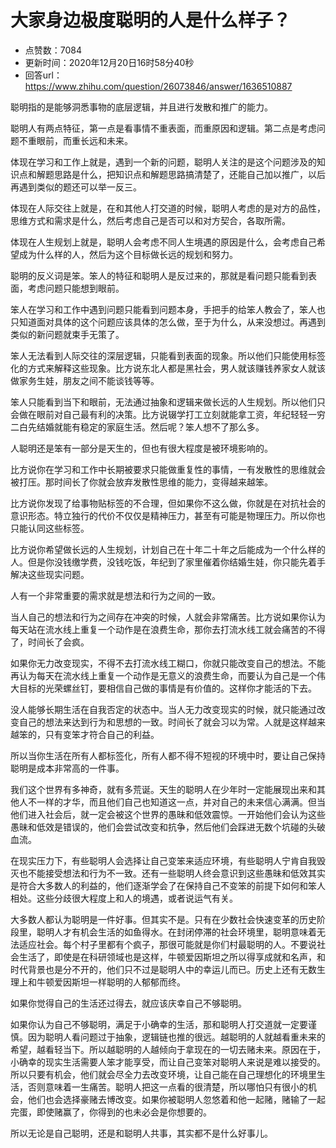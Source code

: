 # 大家身边极度聪明的人是什么样子？
- 点赞数：7084
- 更新时间：2020年12月20日16时58分40秒
- 回答url：https://www.zhihu.com/question/26073846/answer/1636510887
<body>
 <p data-pid="Ni5LL4rK">聪明指的是能够洞悉事物的底层逻辑，并且进行发散和推广的能力。</p>
 <p data-pid="p0CGfUjv">聪明人有两点特征，第一点是看事情不重表面，而重原因和逻辑。第二点是考虑问题不重眼前，而重长远和未来。</p>
 <p data-pid="ucECjGV4">体现在学习和工作上就是，遇到一个新的问题，聪明人关注的是这个问题涉及的知识点和解题思路是什么，把知识点和解题思路搞清楚了，还能自己加以推广，以后再遇到类似的题还可以举一反三。</p>
 <p data-pid="X4qnGsBl">体现在人际交往上就是，在和其他人打交道的时候，聪明人考虑的是对方的品性，思维方式和需求是什么，然后考虑自己是否可以和对方契合，各取所需。</p>
 <p data-pid="JiCo89pw">体现在人生规划上就是，聪明人会考虑不同人生境遇的原因是什么，会考虑自己希望成为什么样的人，然后为这个目标做长远的规划和努力。</p>
 <p data-pid="Hr8iWUyQ">聪明的反义词是笨。笨人的特征和聪明人是反过来的，那就是看问题只能看到表面，考虑问题只能想到眼前。</p>
 <p data-pid="8zgBpOvT">笨人在学习和工作中遇到问题只能看到问题本身，手把手的给笨人教会了，笨人也只知道面对具体的这个问题应该具体的怎么做，至于为什么，从来没想过。再遇到类似的新问题就束手无策了。</p>
 <p data-pid="L9k97Z0l">笨人无法看到人际交往的深层逻辑，只能看到表面的现象。所以他们只能使用标签化的方式来解释这些现象。比方说东北人都是黑社会，男人就该赚钱养家女人就该做家务生娃，朋友之间不能谈钱等等。</p>
 <p data-pid="SQ3rdWPr">笨人只能看到当下和眼前，无法通过抽象和逻辑来做长远的人生规划。所以他们只会做在眼前对自己最有利的决策。比方说辍学打工立刻就能拿工资，年纪轻轻一穷二白先结婚就能有稳定的家庭生活。然后呢？笨人想不了那么多。</p>
 <p data-pid="9isC9cOh">人聪明还是笨有一部分是天生的，但也有很大程度是被环境影响的。</p>
 <p data-pid="tkd-TM59">比方说你在学习和工作中长期被要求只能做重复性的事情，一有发散性的思维就会被打压。那时间长了你就会放弃发散性思维的能力，变得越来越笨。</p>
 <p data-pid="K7FeQb2E">比方说你发现了给事物贴标签的不合理，但如果你不这么做，你就是在对抗社会的意识形态。特立独行的代价不仅仅是精神压力，甚至有可能是物理压力。所以你也只能认同这些标签。</p>
 <p data-pid="VM397iwb">比方说你希望做长远的人生规划，计划自己在十年二十年之后能成为一个什么样的人。但是你没钱缴学费，没钱吃饭，年纪到了家里催着你结婚生娃，你只能先着手解决这些现实问题。</p>
 <p data-pid="ToqiGUEk">人有一个非常重要的需求就是想法和行为之间的一致。</p>
 <p data-pid="BC9iF6rq">当人自己的想法和行为之间存在冲突的时候，人就会非常痛苦。比方说如果你认为每天站在流水线上重复一个动作是在浪费生命，那你去打流水线工就会痛苦的不得了，时间长了会疯。</p>
 <p data-pid="nAJzn4ya">如果你无力改变现实，不得不去打流水线工糊口，你就只能改变自己的想法。不能再认为每天在流水线上重复一个动作是无意义的浪费生命，而要认为自己是一个伟大目标的光荣螺丝钉，要相信自己做的事情是有价值的。这样你才能活的下去。</p>
 <p data-pid="KhMgF5Zg">没人能够长期生活在自我否定的状态中。当人无力改变现实的时候，就只能通过改变自己的想法来达到行为和思想的一致。时间长了就会习以为常。人就是这样越来越笨的，只有变笨才符合自己的利益。</p>
 <p data-pid="NvSiI3UW">所以当你生活在所有人都标签化，所有人都不得不短视的环境中时，要让自己保持聪明是成本非常高的一件事。</p>
 <p data-pid="brb2tURo">我们这个世界有多神奇，就有多荒诞。天生的聪明人在少年时一定能展现出来和其他人不一样的才华，而且他们自己也知道这一点，并对自己的未来信心满满。但当他们进入社会后，就一定会被这个世界的愚昧和低效震惊。一开始他们会认为这些愚昧和低效是错误的，他们会尝试改变和抗争，然后他们会踩进无数个坑碰的头破血流。</p>
 <p data-pid="AlIsExSK">在现实压力下，有些聪明人会选择让自己变笨来适应环境，有些聪明人宁肯自我毁灭也不能接受想法和行为不一致。还有一些聪明人终会意识到这些愚昧和低效其实是符合大多数人的利益的，他们逐渐学会了在保持自己不变笨的前提下如何和笨人相处。这些分歧很大程度上和人的境遇，或者说运气有关。</p>
 <p data-pid="goRGRsJN">大多数人都认为聪明是一件好事。但其实不是。只有在少数社会快速变革的历史阶段里，聪明人才有机会生活的如鱼得水。在封闭停滞的社会环境里，聪明意味着无法适应社会。每个村子里都有个疯子，那很可能就是你们村最聪明的人。不要说社会生活了，即使是在科研领域也是这样，牛顿爱因斯坦之所以得享成就和名声，和时代背景也是分不开的，他们只不过是聪明人中的幸运儿而已。历史上还有无数生理上和牛顿爱因斯坦一样聪明的人郁郁而终。</p>
 <p data-pid="WUxAN9A7">如果你觉得自己的生活还过得去，就应该庆幸自己不够聪明。</p>
 <p data-pid="VbzPT_LZ">如果你认为自己不够聪明，满足于小确幸的生活，那和聪明人打交道就一定要谨慎。因为聪明人看问题过于抽象，逻辑链也推的很远。越聪明的人就越看重未来的希望，越看轻当下。所以越聪明的人越倾向于拿现在的一切去赌未来。原因在于，小确幸的现实生活需要人笨才能享受，而让自己变笨对聪明人来说是难以接受的。所以只要有机会，他们就会尽全力去改变环境，让自己能在自己理想化的环境里生活，否则意味着一生痛苦。聪明人把这一点看的很清楚，所以哪怕只有很小的机会，他们也会选择豪赌去博改变。如果你被聪明人忽悠着和他一起赌，赌输了一起完蛋，即使赌赢了，你得到的也未必会是你想要的。</p>
 <p data-pid="gU6O6vzt">所以无论是自己聪明，还是和聪明人共事，其实都不是什么好事儿。</p>
</body>